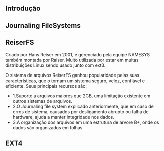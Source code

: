 ## Introdução

## Journaling FileSystems

## ReiserFS

Criado por Hans Reiser em 2001, e gerenciado pela equipe NAMESYS também montada por Raiser. Muito utilizada por estar em muitas distribuições Linux sendo usado junto com ext3.

O sistema de arquivos ReiserFS ganhou popularidade pelas suas características, que o tornam um sistema seguro, veloz, confiável e eficiente. Seus principais recursos são: 

*  1.Suporte a arquivos maiores que 2GB, uma limitação existente em outros sistemas de arquivos.   
*  2.O Journaling file system explicado anteriormente, que em caso de erros de sistema, causados por desligamento abrupto ou falha de hardware, ajuda a manter integridade nos dados.    
*  3.A organização dos arquivos em uma estrutura de árvore B+, onde os dados são organizados em folhas

## EXT4
